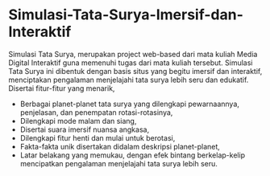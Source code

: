 # Simulasi-Tata-Surya-Imersif-dan-Interaktif
Simulasi Tata Surya, merupakan project web-based dari mata kuliah Media Digital Interaktif guna memenuhi tugas dari mata kuliah tersebut.
Simulasi Tata Surya ini dibentuk dengan basis situs yang begitu imersif dan interaktif, menciptakan pengalaman menjelajahi tata surya lebih seru dan edukatif. Disertai fitur-fitur yang menarik,
- Berbagai planet-planet tata surya yang dilengkapi pewarnaannya, penjelasan, dan penempatan rotasi-rotasinya,
- Dilengkapi mode malam dan siang,
- Disertai suara imersif nuansa angkasa,
- Dilengkapi fitur henti dan mulai untuk berotasi,
- Fakta-fakta unik disertakan didalam deskripsi planet-planet,
- Latar belakang yang memukau, dengan efek bintang berkelap-kelip mencipatkan pengalaman menjelajahi tata surya lebih seru.
